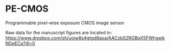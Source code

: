# PE-CMOS
Programmable pixel-wise exposure CMOS image sensor

Raw data for the manuscript figures are located in: https://www.dropbox.com/sh/uoiw8s4gtgd8aoa/AACzbS2RGBpX5FWhgwbNGeECa?dl=0

